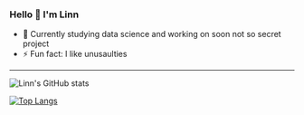 ### Hello 👋 I'm Linn


- 🌱 Currently studying data science and working on soon not so secret project
- ⚡ Fun fact: I like unusaulties

---

![Linn's GitHub stats](https://github-readme-stats.vercel.app/api?username=linnforsman&show_icons=true&theme=graywhite)

[![Top Langs](https://github-readme-stats.vercel.app/api/top-langs/?username=linnforsman&layout=compact)](https://github.com/linnforsman/github-readme-stats)
<!--
**linnforsman/linnforsman** is a ✨ _special_ ✨ repository because its `README.md` (this file) appears on your GitHub profile.
-->

